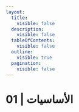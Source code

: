 ```yaml
---
layout:
  title:
    visible: false
  description:
    visible: false
  tableOfContents:
    visible: false
  outline:
    visible: true
  pagination:
    visible: false
---
```


# 01 | الأساسيات